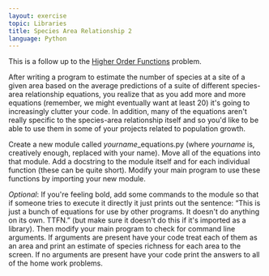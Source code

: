 ```yaml
---
layout: exercise
topic: Libraries
title: Species Area Relationship 2
language: Python
---
```


This is a follow up to the
[Higher Order Functions](exercises/higher-order-functions) problem.

After writing a program to estimate the number of species at a site of a
given area based on the average predictions of a suite of different
species-area relationship equations, you realize that as you add more
and more equations (remember, we might eventually want at least 20) it's
going to increasingly clutter your code. In addition, many of the
equations aren't really specific to the species-area relationship itself
and so you'd like to be able to use them in some of your projects
related to population growth.

Create a new module called *yourname*\_equations.py (where *yourname*
is, creatively enough, replaced with your name). Move all of the
equations into that module. Add a docstring to the module itself and for
each individual function (these can be quite short). Modify your main
program to use these functions by importing your new module.

*Optional*: If you're feeling bold, add some commands to the module so
that if someone tries to execute it directly it just prints out the
sentence: “This is just a bunch of equations for use by other programs.
It doesn't do anything on its own. TTFN.” (but make sure it doesn't do
this if it's imported as a library). Then modify your main program to
check for command line arguments. If arguments are present have your
code treat each of them as an area and print an estimate of species
richness for each area to the screen. If no arguments are present have
your code print the answers to all of the home work problems.
